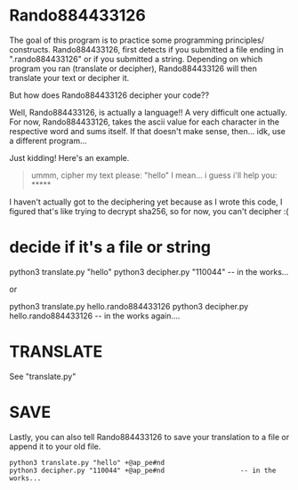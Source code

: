 # Rando884433126
The goal of this program is to practice some programming principles/
constructs. Rando884433126, first detects if you submitted a file ending 
in ".rando884433126" or if you submitted a string. Depending on which
program you ran (translate or decipher), Rando884433126 will then
translate your text or decipher it.


But how does Rando884433126 decipher your code??


Well, Rando884433126, is actually a language!! A very difficult one
actually. For now, Rando884433126, takes the ascii value for each 
character in the respective word and sums itself. If that doesn't
make sense, then... idk, use a different program...


Just kidding!
Here's an example.

> ummm, cipher my text please: "hello"
> I mean... i guess i'll help you: *****


I haven't actually got to the deciphering yet because as I wrote this code,
I figured that's like trying to decrypt sha256, so for now, you can't decipher :(



# decide if it's a file or string
python3 translate.py "hello"
python3 decipher.py "110044"                    -- in the works...

or

python3 translate.py hello.rando884433126
python3 decipher.py hello.rando884433126        -- in the works again....



# TRANSLATE
See "translate.py"


# SAVE
Lastly, you can also tell Rando884433126 to save your translation
to a file or append it to your old file.
    
    python3 translate.py "hello" +@ap_pe#nd
    python3 decipher.py "110044" +@ap_pe#nd                   -- in the works...